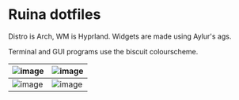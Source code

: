 # Ruina dotfiles

Distro is Arch, WM is Hyprland. Widgets are made using Aylur's ags.

Terminal and GUI programs use the biscuit colourscheme.

| ![image](https://github.com/bedr-a/dotfiles/assets/167578319/e8bdbf61-059d-4586-9277-6500b6f5d48a) | ![image](https://github.com/bedr-a/dotfiles/assets/167578319/292794bd-f548-4151-96f3-28bd8c906f2f) |
| --- | --- |
| ![image](https://github.com/bedr-a/dotfiles/assets/167578319/8cb31e61-e381-468b-b269-13b38f0a8d8e) | ![image](https://github.com/bedr-a/dotfiles/assets/167578319/870a0fd5-0984-43ff-a9b6-3c632f0d8e10) |

